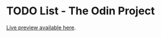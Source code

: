 # TODO List - The Odin Project  
[Live preview available here](https://tef20.github.io/todo_list_odin/).
